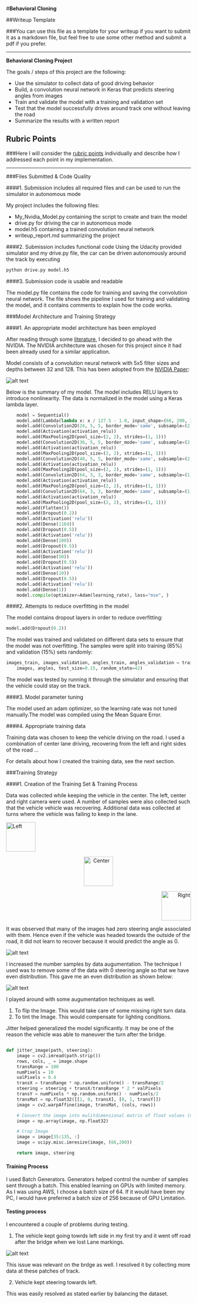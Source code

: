 #**Behavioral Cloning** 

##Writeup Template

###You can use this file as a template for your writeup if you want to submit it as a markdown file, but feel free to use some other method and submit a pdf if you prefer.

---

**Behavioral Cloning Project**

The goals / steps of this project are the following:
* Use the simulator to collect data of good driving behavior
* Build, a convolution neural network in Keras that predicts steering angles from images
* Train and validate the model with a training and validation set
* Test that the model successfully drives around track one without leaving the road
* Summarize the results with a written report


[//]: # (Image References)

[image1]: ./write_up_images/nVidia_model.png "Model Visualization"
[image2]: ./write_up_images/Original_data_hist.png "Original Histogram"
[image3]: ./write_up_images/Processed_Hist.png "even distribution Histogram"
[image4]: ./write_up_images/post_bridge.jpg "Recovery Image"
[image5]: ./examples/placeholder_small.png "Recovery Image"
[image6]: ./examples/placeholder_small.png "Normal Image"
[image7]: ./examples/placeholder_small.png "Flipped Image"

## Rubric Points
###Here I will consider the [rubric points](https://review.udacity.com/#!/rubrics/432/view) individually and describe how I addressed each point in my implementation.  

---
###Files Submitted & Code Quality

####1. Submission includes all required files and can be used to run the simulator in autonomous mode

My project includes the following files:
* My_Nvidia_Model.py containing the script to create and train the model
* drive.py for driving the car in autonomous mode
* model.h5 containing a trained convolution neural network 
* writeup_report.md summarizing the project

####2. Submission includes functional code
Using the Udacity provided simulator and my drive.py file, the car can be driven autonomously around the track by executing 
```sh
python drive.py model.h5
```

####3. Submission code is usable and readable

The model.py file contains the code for training and saving the convolution neural network. The file shows the pipeline I used for training and validating the model, and it contains comments to explain how the code works.

###Model Architecture and Training Strategy

####1. An appropriate model architecture has been employed

After reading through some [literature](https://medium.com/self-driving-cars/6-different-end-to-end-neural-networks-f307fa2904a5), I decided to go ahead with the NVIDIA. The NVIDIA architecture was chosen for this project since it had been already used for a similar application.

Model consists of a convolution neural network with 5x5 filter sizes and depths between 32 and 128. This has been adopted from the [NVIDIA Paper](https://images.nvidia.com/content/tegra/automotive/images/2016/solutions/pdf/end-to-end-dl-using-px.pdf):

![alt text][image1]


Below is the summary of my model. The model includes RELU layers to introduce nonlinearity. The data is normalized in the model using a Keras lambda layer.

```python
    model = Sequential()
    model.add(Lambda(lambda x: x / 127.5 - 1.0, input_shape=(66, 200, 3)))
    model.add(Convolution2D(24, 5, 5, border_mode='same', subsample=(2, 2)))
    model.add(Activation(activation_relu))
    model.add(MaxPooling2D(pool_size=(2, 2), strides=(1, 1)))
    model.add(Convolution2D(36, 5, 5, border_mode='same', subsample=(2, 2)))
    model.add(Activation(activation_relu))
    model.add(MaxPooling2D(pool_size=(2, 2), strides=(1, 1)))
    model.add(Convolution2D(48, 5, 5, border_mode='same', subsample=(2, 2)))
    model.add(Activation(activation_relu))
    model.add(MaxPooling2D(pool_size=(2, 2), strides=(1, 1)))
    model.add(Convolution2D(64, 3, 3, border_mode='same', subsample=(1, 1)))
    model.add(Activation(activation_relu))
    model.add(MaxPooling2D(pool_size=(2, 2), strides=(1, 1)))
    model.add(Convolution2D(64, 3, 3, border_mode='same', subsample=(1, 1)))
    model.add(Activation(activation_relu))
    model.add(MaxPooling2D(pool_size=(2, 2), strides=(1, 1)))
    model.add(Flatten())
    model.add(Dropout(0.2))
    model.add(Activation('relu'))
    model.add(Dense(1164))
    model.add(Dropout(0.5))
    model.add(Activation('relu'))
    model.add(Dense(100))
    model.add(Dropout(0.5))
    model.add(Activation('relu'))
    model.add(Dense(50))
    model.add(Dropout(0.5))
    model.add(Activation('relu'))
    model.add(Dense(10))
    model.add(Dropout(0.5))
    model.add(Activation('relu'))
    model.add(Dense(1))
    model.compile(optimizer=Adam(learning_rate), loss="mse", )
```


####2. Attempts to reduce overfitting in the model

The model contains dropout layers in order to reduce overfitting:
```python
model.add(Dropout(0.2))
```
The model was trained and validated on different data sets to ensure that the model was not overfitting. The samples were split into training (85%) and validation (15%) sets randomly:
```python
images_train, images_validation, angles_train, angles_validation = train_test_split(
    images, angles, test_size=0.15, random_state=42)
```
The model was tested by running it through the simulator and ensuring that the vehicle could stay on the track.

####3. Model parameter tuning

The model used an adam optimizer, so the learning rate was not tuned manually.The model was compiled using the Mean Square Error.


####4. Appropriate training data

Training data was chosen to keep the vehicle driving on the road. I used a combination of center lane driving, recovering from the left and right sides of the road ... 

For details about how I created the training data, see the next section. 

###Training Strategy


####1. Creation of the Training Set & Training Process

Data was collected while keeping the vehicle in the center. The left, center and right camera were used. A number of samples were also collected such that the vehicle vehicle was recovering. Additional data was collected at turns where the vehicle was failing to keep in the lane.

<p align="left">
  <img src="write_up_images/left.jpg" alt="Left" height="80"/>
</p>
<p align="center">
  <img src="write_up_images/center.jpg" alt="Center" height="80"/>
</p>
<p align="right">
  <img src="write_up_images/right.jpg" alt="Right" height="80"/>
</p>



It was observed that many of the images had zero steering angle associated with them. Hence even if the vehicle was headed towards the outside of the road, it did not learn to recover because it would predict the angle as 0.

![alt text][image2]


I increased the number samples by data augumentation. The technique I used was to remove some of the data with 0 steering angle so that we have even distribution. This gave me an even distribution as shown below:

![alt text][image3]


I played around with some augumentation techniques as well.
1. To flip the Image. This would take care of some missing right turn data.
2. To tint the Image. This would compensate for lighting conditions.

Jitter helped generalized the model significantly. It may be one of the reason the vehicle was able to maneuver the turn after the bridge.
```python

def jitter_image(path, steering):
    image = cv2.imread(path.strip())
    rows, cols, _ = image.shape
    transRange = 100
    numPixels = 10
    valPixels = 0.4
    transX = transRange * np.random.uniform() - transRange/2
    steering = steering + transX/transRange * 2 * valPixels
    transY = numPixels * np.random.uniform() - numPixels/2
    transMat = np.float32([[1, 0, transX], [0, 1, transY]])
    image = cv2.warpAffine(image, transMat, (cols, rows))

    # Convert the image into mulitdimensional matrix of float values (normally int which messes up our division).
    image = np.array(image, np.float32)

    # Crop Image
    image = image[35:135, :]
    image = scipy.misc.imresize(image, (66,200))

    return image, steering
```


#### Training Process

I used Batch Generators. Generators helped control the number of samples sent through a batch. This enabled learning on GPUs with limited memory.
As I was using AWS, I choose a batch size of 64. If it would have been my PC, I would have preferred a batch size of 256 because of GPU Limitation.


#### Testing process

I encountered a couple of problems during testing.


1. The vehicle kept going towrds left side in my first try and it went off road after the bridge when we lost Lane markings.

![alt text][image4]

This issue was relevant on the brdge as well. I resolved it by collecting more data at these patches of track.


2. Vehicle kept steering towards left.

This was easily resolved as stated earlier by balancing the dataset.


